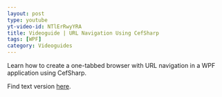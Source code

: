 ```yaml
---
layout: post
type: youtube
yt-video-id: NTlErRwyYRA
title: Videoguide | URL Navigation Using CefSharp
tags: [WPF]
category: Videoguides
---
```

Learn how to create a one-tabbed browser with URL navigation in a WPF application using CefSharp.

Find text  version [here](http://www.cefsharptutorials.com/One-Tabbed-Browser-with-URL-Navigation-in-WPF-Application-Using-CefSharp/).
